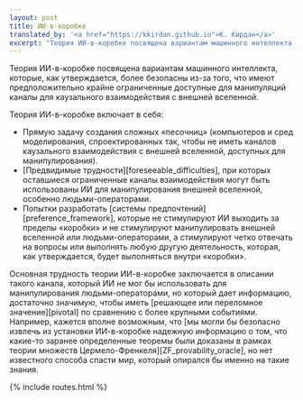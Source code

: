 ```yaml
---
layout: post
title: ИИ-в-коробке
translated_by: '<a href="https://kkirdan.github.io">К. Кирдан</a>'
excerpt: "Теория ИИ-в-коробке посвящена вариантам машинного интеллекта, которые, как утверждается, более безопасны из-за того, что имеют предположительно крайне ограниченные доступные для манипуляций каналы для каузального взаимодействия с внешней вселенной."
---
```

Теория ИИ-в-коробке посвящена вариантам машинного интеллекта, которые, как утверждается, более безопасны из-за того, что имеют предположительно крайне ограниченные доступные для манипуляций каналы для каузального взаимодействия с внешней вселенной.

Теория ИИ-в-коробке включает в себя:

- Прямую задачу создания сложных «песочниц» (компьютеров и сред моделирования, спроектированных так, чтобы не иметь каналов каузального взаимодействия с внешней вселенной, доступных для манипулирования).
- [Предвидимые трудности][foreseeable_difficulties], при которых оставшиеся ограниченные каналы взаимодействия могут быть использованы ИИ для манипулирования внешней вселенной, особенно людьми-операторами.
- Попытки разработать [системы предпочтений][preference_framework], которые не стимулируют ИИ выходить за пределы «коробки» и не стимулируют манипулировать внешней вселенной или людьми-операторами, а стимулируют четко отвечать на вопросы или выполнять любую другую деятельность, которая, как утверждается, будет выполняться внутри «коробки».

Основная трудность теории ИИ-в-коробке заключается в описании такого канала, который ИИ не мог бы использовать для манипулирования людьми-операторами, но который дает информацию, достаточно значимую, чтобы иметь [решающее или переломное значение][pivotal] по сравнению с более крупными событиями. Например, кажется вполне возможным, что [мы могли бы безопасно извлечь из установки ИИ-в-коробке надежную информацию о том, что какие-то заранее определенные теоремы были доказаны в рамках теории множеств Цермело-Френкеля][ZF_provability_oracle], но нет известного способа спасти мир, который опирался бы именно на такие знания.

{% include routes.html %}
